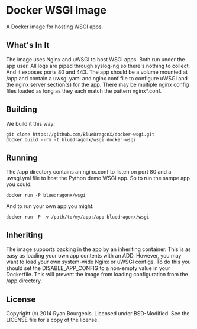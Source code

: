 Docker WSGI Image
=================
A Docker image for hosting WSGI apps.

What's In It
------------
The image uses Nginx and uWSGI to host WSGI apps. Both run under the app user.
All logs are piped through syslog-ng so there's nothing to collect. And it
exposes ports 80 and 443. The app should be a volume mounted at /app and
contain a uwsgi.yaml and nginx.conf file to configure uWSGI and the nginx
server section(s) for the app. There may be multiple nginx config files loaded
as long as they each match the pattern nginx*.conf.

Building
--------
We build it this way:

    git clone https://github.com/BlueDragonX/docker-wsgi.git
    docker build --rm -t bluedragonx/wsgi docker-wsgi

Running
-------
The /app directory contains an nginx.conf to listen on port 80 and a uwsgi.yml
file to host the Python demo WSGI app. So to run the sampe app you could:

    docker run -P bluedragonx/wsgi

And to run your own app you might:

    docker run -P -v /path/to/my/app:/app bluedragonx/wsgi

Inheriting
----------
The image supports backing in the app by an inheriting container. This is as
easy as loading your own app contents with an ADD. However, you may want to
load your own system-wide Nginx or uWSGI configs. To do this you should set the
DISABLE_APP_CONFIG to a non-empty value in your Dockerfile. This will prevent
the image from loading configuration from the /app directory.

License
-------
Copyright (c) 2014 Ryan Bourgeois. Licensed under BSD-Modified. See the LICENSE
file for a copy of the license.
